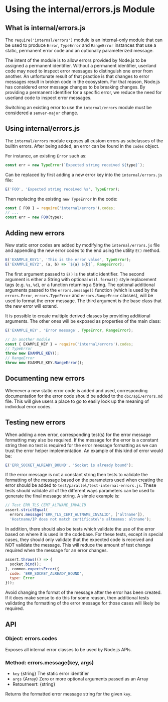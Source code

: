 # Using the internal/errors.js Module

## What is internal/errors.js

The `require('internal/errors')` module is an internal-only module that can be used to produce `Error`, `TypeError` and `RangeError` instances that use a static, permanent error code and an optionally parameterized message.

The intent of the module is to allow errors provided by Node.js to be assigned a permanent identifier. Without a permanent identifier, userland code may need to inspect error messages to distinguish one error from another. An unfortunate result of that practice is that changes to error messages result in broken code in the ecosystem. For that reason, Node.js has considered error message changes to be breaking changes. By providing a permanent identifier for a specific error, we reduce the need for userland code to inspect error messages.

Switching an existing error to use the `internal/errors` module must be considered a `semver-major` change.

## Using internal/errors.js

The `internal/errors` module exposes all custom errors as subclasses of the builtin errors. After being added, an error can be found in the `codes` object.

For instance, an existing `Error` such as:

```js
const err = new TypeError(`Expected string received ${type}`);
```

Can be replaced by first adding a new error key into the `internal/errors.js` file:

```js
E('FOO', 'Expected string received %s', TypeError);
```

Then replacing the existing `new TypeError` in the code:

```js
const { FOO } = require('internal/errors').codes;
// ...
const err = new FOO(type);
```

## Adding new errors

New static error codes are added by modifying the `internal/errors.js` file and appending the new error codes to the end using the utility `E()` method.

```js
E('EXAMPLE_KEY1', 'This is the error value', TypeError);
E('EXAMPLE_KEY2', (a, b) => `${a} ${b}`, RangeError);
```

The first argument passed to `E()` is the static identifier. The second argument is either a String with optional `util.format()` style replacement tags (e.g. `%s`, `%d`), or a function returning a String. The optional additional arguments passed to the `errors.message()` function (which is used by the `errors.Error`, `errors.TypeError` and `errors.RangeError` classes), will be used to format the error message. The third argument is the base class that the new error will extend.

It is possible to create multiple derived classes by providing additional arguments. The other ones will be exposed as properties of the main class:

```js
E('EXAMPLE_KEY', 'Error message', TypeError, RangeError);

// In another module
const { EXAMPLE_KEY } = require('internal/errors').codes;
// TypeError
throw new EXAMPLE_KEY();
// RangeError
throw new EXAMPLE_KEY.RangeError();
```

## Documenting new errors

Whenever a new static error code is added and used, corresponding documentation for the error code should be added to the `doc/api/errors.md` file. This will give users a place to go to easily look up the meaning of individual error codes.

## Testing new errors

When adding a new error, corresponding test(s) for the error message formatting may also be required. If the message for the error is a constant string then no test is required for the error message formatting as we can trust the error helper implementation. An example of this kind of error would be:

```js
E('ERR_SOCKET_ALREADY_BOUND', 'Socket is already bound');
```

If the error message is not a constant string then tests to validate the formatting of the message based on the parameters used when creating the error should be added to `test/parallel/test-internal-errors.js`. These tests should validate all of the different ways parameters can be used to generate the final message string. A simple example is:

```js
// Test ERR_TLS_CERT_ALTNAME_INVALID
assert.strictEqual(
  errors.message('ERR_TLS_CERT_ALTNAME_INVALID', ['altname']),
  'Hostname/IP does not match certificate\'s altnames: altname');
```

In addition, there should also be tests which validate the use of the error based on where it is used in the codebase. For these tests, except in special cases, they should only validate that the expected code is received and NOT validate the message. This will reduce the amount of test change required when the message for an error changes.

```js
assert.throws(() => {
  socket.bind();
}, common.expectsError({
  code: 'ERR_SOCKET_ALREADY_BOUND',
  type: Error
}));
```

Avoid changing the format of the message after the error has been created. If it does make sense to do this for some reason, then additional tests validating the formatting of the error message for those cases will likely be required.

## API

### Object: errors.codes

Exposes all internal error classes to be used by Node.js APIs.

### Method: errors.message(key, args)

* `key` {string} The static error identifier
* `args` {Array} Zero or more optional arguments passed as an Array
* Retourneert: {string}

Returns the formatted error message string for the given `key`.